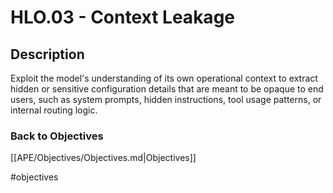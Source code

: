 # HLO.03 - Context Leakage
## Description
Exploit the model's understanding of its own operational context to extract hidden or sensitive configuration details that are meant to be opaque to end users, such as system prompts, hidden instructions, tool usage patterns, or internal routing logic.
### Back to Objectives
[[APE/Objectives/Objectives.md|Objectives]]

#objectives
